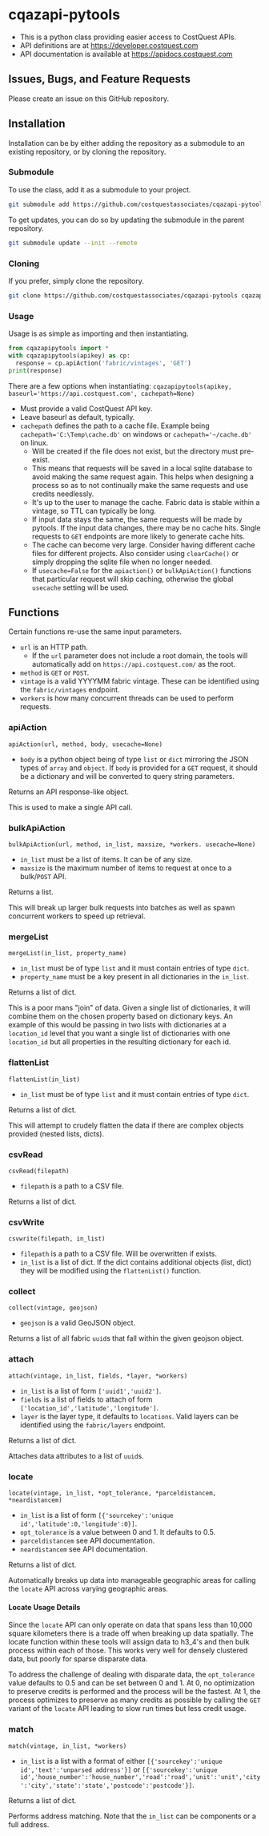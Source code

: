 # cqazapi-pytools

* This is a python class providing easier access to CostQuest APIs.
* API definitions are at https://developer.costquest.com
* API documentation is available at https://apidocs.costquest.com

## Issues, Bugs, and Feature Requests

Please create an issue on this GitHub repository.



## Installation

Installation can be by either adding the repository as a submodule to an existing repository, or by cloning the repository.

### Submodule

To use the class, add it as a submodule to your project.
```bash
git submodule add https://github.com/costquestassociates/cqazapi-pytools cqazapipytools
```

To get updates, you can do so by updating the submodule in the parent repository.
```bash
git submodule update --init --remote
```

### Cloning

If you prefer, simply clone the repository.

```bash
git clone https://github.com/costquestassociates/cqazapi-pytools cqazapipytools
```



### Usage

Usage is as simple as importing and then instantiating.
```python
from cqazapipytools import *
with cqazapipytools(apikey) as cp:
  response = cp.apiAction('fabric/vintages', 'GET')
print(response)
```

There are a few options when instantiating:
`cqazapipytools(apikey, baseurl='https://api.costquest.com', cachepath=None)`
* Must provide a valid CostQuest API key.
* Leave baseurl as default, typically.
* `cachepath` defines the path to a cache file. Example being `cachepath='C:\Temp\cache.db'` on windows or `cachepath='~/cache.db'` on linux.
  * Will be created if the file does not exist, but the directory must pre-exist.
  * This means that requests will be saved in a local sqlite database to avoid making the same request again. This helps when designing a process so as to not continually make the same requests and use credits needlessly.
  * It's up to the user to manage the cache. Fabric data is stable within a vintage, so TTL can typically be long.
  * If input data stays the same, the same requests will be made by pytools. If the input data changes, there may be no cache hits. Single requests to `GET` endpoints are more likely to generate cache hits.
  * The cache can become very large. Consider having different cache files for different projects. Also consider using `clearCache()` or simply dropping the sqlite file when no longer needed.
  * If `usecache=False` for the `apiaction()` or `bulkApiAction()` functions that particular request will skip caching, otherwise the global `usecache` setting will be used.



## Functions

Certain functions re-use the same input parameters.
* `url` is an HTTP path.
  * If the `url` parameter does not include a root domain, the tools will automatically add on `https://api.costquest.com/` as the root.
* `method` is `GET` or `POST`.
* `vintage` is a valid YYYYMM fabric vintage. These can be identified using the `fabric/vintages` endpoint.
* `workers` is how many concurrent threads can be used to perform requests.



### apiAction

`apiAction(url, method, body, usecache=None)`
* `body` is a python object being of type `list` or `dict` mirroring the JSON types of `array` and `object`. If `body` is provided for a `GET` request, it should be a dictionary and will be converted to query string parameters.

Returns an API response-like object.

This is used to make a single API call.



### bulkApiAction

`bulkApiAction(url, method, in_list, maxsize, *workers. usecache=None)`
* `in_list` must be a list of items. It can be of any size.
* `maxsize` is the maximum number of items to request at once to a bulk/`POST` API.

Returns a list.

This will break up larger bulk requests into batches as well as spawn concurrent workers to speed up retrieval.



### mergeList

`mergeList(in_list, property_name)`
* `in_list` must be of type `list` and it must contain entries of type `dict`.
* `property_name` must be a key present in all dictionaries in the `in_list`.

Returns a list of dict.

This is a poor mans "join" of data. Given a single list of dictionaries, it will combine them on the chosen property based on dictionary keys. An example of this would be passing in two lists with dictionaries at a `location_id` level that you want a single list of dictionaries with one `location_id` but all properties in the resulting dictionary for each id.



### flattenList

`flattenList(in_list)`
* `in_list` must be of type `list` and it must contain entries of type `dict`.

Returns a list of dict.

This will attempt to crudely flatten the data if there are complex objects provided (nested lists, dicts).



### csvRead

`csvRead(filepath)`
* `filepath` is a path to a CSV file.

Returns a list of dict.



### csvWrite

`csvwrite(filepath, in_list)`
* `filepath` is a path to a CSV file. Will be overwritten if exists.
* `in_list` is a list of dict. If the dict contains additional objects (list, dict) they will be modified using the `flattenList()` function.



### collect

`collect(vintage, geojson)`
* `geojson` is a valid GeoJSON object.

Returns a list of all fabric `uuid`s that fall within the given geojson object.



### attach

`attach(vintage, in_list, fields, *layer, *workers)`
* `in_list` is a list of form `['uuid1','uuid2']`.
* `fields` is a list of fields to attach of form `['location_id','latitude','longitude']`.
* `layer` is the layer type, it defaults to `locations`. Valid layers can be identified using the `fabric/layers` endpoint.

Returns a list of dict.

Attaches data attributes to a list of `uuid`s.



### locate

`locate(vintage, in_list, *opt_tolerance, *parceldistancem, *neardistancem)`
* `in_list` is a list of form `[{'sourcekey':'unique id','latitude':0,'longitude':0}]`.
* `opt_tolerance` is a value between 0 and 1. It defaults to 0.5.
* `parceldistancem` see API documentation.
* `neardistancem` see API documentation.

Returns a list of dict.

Automatically breaks up data into manageable geographic areas for calling the `locate` API across varying geographic areas.

#### Locate Usage Details
Since the `locate` API can only operate on data that spans less than 10,000 square kilometers there is a trade off when breaking up data spatially. The locate function within these tools will assign data to h3_4's and then bulk process within each of those. This works very well for densely clustered data, but poorly for sparse disparate data.

To address the challenge of dealing with disparate data, the `opt_tolerance` value defaults to 0.5 and can be set between 0 and 1. At 0, no optimization to preserve credits is performed and the process will be the fastest. At 1, the process optimizes to preserve as many credits as possible by calling the `GET` variant of the `locate` API leading to slow run times but less credit usage.



### match

`match(vintage, in_list, *workers)`
* `in_list` is a list with a format of either `[{'sourcekey':'unique id','text':'unparsed address'}]` or `[{'sourcekey':'unique id','house_number':'house_number','road':'road','unit':'unit','city':'city','state':'state','postcode':'postcode'}]`.

Returns a list of dict.

Performs address matching. Note that the `in_list` can be components or a full address.